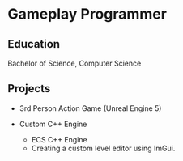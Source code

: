 # Gameplay Programmer

## Education
Bachelor of Science, Computer Science

## Projects
- 3rd Person Action Game (Unreal Engine 5)

- Custom C++ Engine
  - ECS C++ Engine
  - Creating a custom level editor using ImGui.
